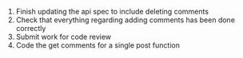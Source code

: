 1. Finish updating the api spec to include deleting comments
2. Check that everything regarding adding comments has been done correctly
3. Submit work for code review
4. Code the get comments for a single post function